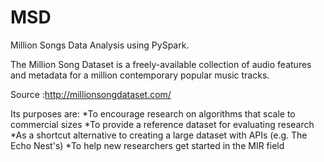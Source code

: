 # MSD
Million Songs Data Analysis using PySpark. 

The Million Song Dataset is a freely-available collection of audio features and metadata for a million contemporary popular music tracks.

Source :http://millionsongdataset.com/

Its purposes are:
*To encourage research on algorithms that scale to commercial sizes
*To provide a reference dataset for evaluating research
*As a shortcut alternative to creating a large dataset with APIs (e.g. The Echo Nest's)
*To help new researchers get started in the MIR field
